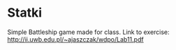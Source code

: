 # Statki

Simple Battleship game made for class.
Link to exercise: http://ii.uwb.edu.pl/~ajaszczak/wdpo/Lab11.pdf
